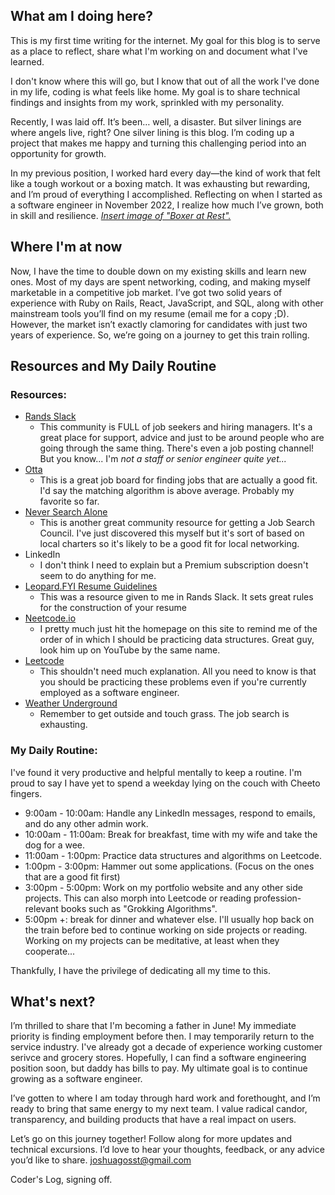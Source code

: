 ## What am I doing here?

This is my first time writing for the internet.
My goal for this blog is to serve as a place to reflect, share what I'm working on and document what I've learned.

I don't know where this will go, but I know that out of all the work I've done in my life, coding is what feels like home. My goal is to share technical findings and insights from my work, sprinkled with my personality.

Recently, I was laid off. It’s been… well, a disaster. But silver linings are where angels live, right? One silver lining is this blog. I’m coding up a project that makes me happy and turning this challenging period into an opportunity for growth.

In my previous position, I worked hard every day—the kind of work that felt like a tough workout or a boxing match. It was exhausting but rewarding, and I’m proud of everything I accomplished. Reflecting on when I started as a software engineer in November 2022, I realize how much I’ve grown, both in skill and resilience.
[_Insert image of "Boxer at Rest"._](https://www.google.com/search?sca_esv=78b8a75bbef2a9ff&sxsrf=ADLYWIK7cRfHFpXpRPzhstCQvlbSCJLmZw:1736402681233&q=boxer+at+rest&udm=2&fbs=AEQNm0Aa4sjWe7Rqy32pFwRj0UkWd8nbOJfsBGGB5IQQO6L3J03RPjGV0MznOJ6Likin94pT_oR1DTSof42bOBxoTNxGeB1pS5_mub79WlyOO98XhEgJ5ByfFkeFUd9hlGBCmUZgrzLESyrkqGBL7osK5ZH3-0drzcH2VIMmwLRButbs-cMHhV8leQ--AYHsqw2WSrddKuHyCX6iowNOKZDTcJOO0G_14g&sa=X&ved=2ahUKEwiK24GI_OeKAxVpGDQIHSXUFekQtKgLegQICBAB&biw=2376&bih=1318&dpr=1)

## Where I'm at now

Now, I have the time to double down on my existing skills and learn new ones. Most of my days are spent networking, coding, and making myself marketable in a competitive job market.
I’ve got two solid years of experience with Ruby on Rails, React, JavaScript, and SQL, along with other mainstream tools you’ll find on my resume (email me for a copy ;D). However, the market isn’t exactly clamoring for candidates with just two years of experience. So, we’re going on a journey to get this train rolling.

## Resources and My Daily Routine

### Resources:

- [Rands Slack](https://randsinrepose.com/welcome-to-rands-leadership-slack/)
  - This community is FULL of job seekers and hiring managers. It's a great place for support, advice and just to be around people who are going through the same thing.
    There's even a job posting channel! But you know... I'm _not a staff or senior engineer quite yet..._
- [Otta](https://app.welcometothejungle.com/)
  - This is a great job board for finding jobs that are actually a good fit. I'd say the matching algorithm is above average. Probably my favorite so far.
- [Never Search Alone](https://www.phyl.org/)
  - This is another great community resource for getting a Job Search Council. I've just discovered this myself but it's sort of based on local charters so it's likely to be a good fit for local networking.
- LinkedIn
  - I don't think I need to explain but a Premium subscription doesn't seem to do anything for me.
- [Leopard.FYI Resume Guidelines](https://leopard.fyi/blog/leopardfyi-resume-guidelines)
  - This was a resource given to me in Rands Slack. It sets great rules for the construction of your resume
- [Neetcode.io](https://neetcode.io/)
  - I pretty much just hit the homepage on this site to remind me of the order of in which I should be practicing data structures. Great guy, look him up on YouTube by the same name.
- [Leetcode](https://leetcode.com/)
  - This shouldn't need much explanation. All you need to know is that you should be practicing these problems even if you're currently employed as a software engineer.
- [Weather Underground](https://www.wunderground.com/)
  - Remember to get outside and touch grass. The job search is exhausting.

### My Daily Routine:

I've found it very productive and helpful mentally to keep a routine. I'm proud to say I have yet to spend a weekday lying on the couch with Cheeto fingers.

- 9:00am - 10:00am: Handle any LinkedIn messages, respond to emails, and do any other admin work.
- 10:00am - 11:00am: Break for breakfast, time with my wife and take the dog for a wee.
- 11:00am - 1:00pm: Practice data structures and algorithms on Leetcode.
- 1:00pm - 3:00pm: Hammer out some applications. (Focus on the ones that are a good fit first)
- 3:00pm - 5:00pm: Work on my portfolio website and any other side projects. This can also morph into Leetcode or reading profession-relevant books such as "Grokking Algorithms".
- 5:00pm +: break for dinner and whatever else. I'll usually hop back on the train before bed to continue working on side projects or reading. Working on my projects can be meditative, at least when they cooperate...

Thankfully, I have the privilege of dedicating all my time to this.

## What's next?

I’m thrilled to share that I'm becoming a father in June! My immediate priority is finding employment before then.
I may temporarily return to the service industry. I've already got a decade of experience working customer serivce and grocery stores. Hopefully, I can find a software engineering position soon, but daddy has bills to pay. My ultimate goal is to continue growing as a software engineer.

I’ve gotten to where I am today through hard work and forethought, and I’m ready to bring that same energy to my next team. I value radical candor, transparency, and building products that have a real impact on users.

Let’s go on this journey together! Follow along for more updates and technical excursions. I’d love to hear your thoughts, feedback, or any advice you’d like to share.
[joshuagosst@gmail.com](mailto:joshuagosst@gmail.com)

Coder's Log, signing off.

